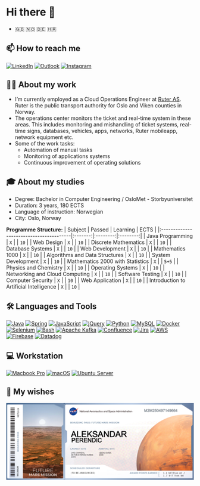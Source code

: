 # Hi there 👋

-  🇬🇧 🇳🇴 🇩🇪 🇭🇷

## 📫 How to reach me

[![LinkedIn](https://img.shields.io/badge/linkedin-%230077B5.svg?style=for-the-badge&logo=linkedin&logoColor=white)](https://www.linkedin.com/in/aleksandarperendic)
[![Outlook](https://img.shields.io/badge/Microsoft_Outlook-0078D4?style=for-the-badge&logo=microsoft-outlook&logoColor=white)](mailto:sasaperendic@live.com?subject=[GitHub]%20Contact%20form)
[![Instagram](https://img.shields.io/badge/Instagram-E4405F?style=for-the-badge&logo=instagram&logoColor=white)](https://www.instagram.com/aleksanderp7)

## 👨‍💻 About my work
-  I’m currently employed as a Cloud Operations Engineer at [Ruter AS](https://www.ruter.no/ "Ruter"). Ruter is the public transport authority for Oslo and Viken counties in Norway. 
-  The operations center monitors the ticket and real-time system in these areas. This includes monitoring and mishandling of ticket systems, real-time signs, databases, vehicles, apps, networks, Ruter mobileapp, network equipment etc.
-  Some of the work tasks:
    -  Automation of manual tasks
    -  Monitoring of applications systems
    -  Continuous improvement of operating solutions

## 🎓 About my studies
-  Degree: Bachelor in Computer Engineering / OsloMet - Storbyuniversitet
-  Duration: 3 years, 180 ECTS
-  Language of instruction: Norwegian
-  City: Oslo, Norway

**Programme Structure:**
| Subject                                 | Passed  | Learning | ECTS     |
|:----------------------------------------|:-------:|:--------:|:--------:|
| Java Programming                        |   `X`   |          |   `10`   |
| Web Design                              |   `X`   |          |   `10`   |
| Discrete Mathematics                    |   `X`   |          |   `10`   |
| Database Systems                        |   `X`   |          |   `10`   |
| Web Development                         |   `X`   |          |   `10`   |
| Mathematics 1000                        |   `X`   |          |   `10`   |
| Algorithms and Data Structures          |   `X`   |          |   `10`   |
| System Development                      |   `X`   |          |   `10`   |
| Mathematics 2000 with Statistics        |   `X`   |          |   `5+5`  |
| Physics and Chemistry                   |   `X`   |          |   `10`   |
| Operating Systems                       |   `X`   |          |   `10`   |
| Networking and Cloud Computing          |   `X`   |          |   `10`   |
| Software Testing                        |   `X`   |          |   `10`   |
| Computer Security                       |   `X`   |          |   `10`   |
| Web Application                         |   `X`   |          |   `10`   |
| Introduction to Artificial Intelligence |   `X`   |          |   `10`   |

## 🛠 Languages and Tools
[![Java](https://img.shields.io/badge/Java-ED8B00?style=for-the-badge&logo=java&logoColor=white)](https://java.com/en/)
[![Spring](https://img.shields.io/badge/Spring-6DB33F?style=for-the-badge&logo=spring&logoColor=white)](https://spring.io)
[![JavaScript](https://img.shields.io/badge/JavaScript-323330?style=for-the-badge&logo=javascript&logoColor=F7DF1E)](https://www.javascript.com)
[![jQuery](https://img.shields.io/badge/jQuery-0769AD?style=for-the-badge&logo=jquery&logoColor=white)](https://jquery.com)
[![Python](https://img.shields.io/badge/Python-FFD43B?style=for-the-badge&logo=python&logoColor=blue)](https://www.python.org)
[![MySQL](https://img.shields.io/badge/MySQL-005C84?style=for-the-badge&logo=mysql&logoColor=white)](https://www.mysql.com)
[![Docker](https://img.shields.io/badge/Docker-2CA5E0?style=for-the-badge&logo=docker&logoColor=white)](https://www.docker.com)
[![Selenium](https://img.shields.io/badge/Selenium-43B02A?style=for-the-badge&logo=Selenium&logoColor=white)](https://www.selenium.dev)
[![Bash](https://img.shields.io/badge/Shell_Script-121011?style=for-the-badge&logo=gnu-bash&logoColor=white)](https://swcarpentry.github.io/shell-novice/)
[![Apache Kafka](https://img.shields.io/badge/Apache%20Kafka-000?style=for-the-badge&logo=apachekafka)](https://kafka.apache.org)
[![Confluence](https://img.shields.io/badge/confluence-%23172BF4.svg?style=for-the-badge&logo=confluence&logoColor=white)](https://www.atlassian.com/software/confluence)
[![Jira](https://img.shields.io/badge/jira-%230A0FFF.svg?style=for-the-badge&logo=jira&logoColor=white)](https://www.atlassian.com/software/jira?&aceid=&adposition=&adgroup=95003656689&campaign=9124878870&creative=542638212689&device=c&keyword=jira&matchtype=e&network=g&placement=&ds_kids=p51242194730&ds_e=GOOGLE&ds_eid=700000001558501&ds_e1=GOOGLE&gclid=CjwKCAjwvNaYBhA3EiwACgndgsfpDL3WissQIJXwXqc52R53ftVRpO9JR4zX1JakrC1KrRwliVJprRoCexsQAvD_BwE&gclsrc=aw.ds)
[![AWS](https://img.shields.io/badge/AWS-%23FF9900.svg?style=for-the-badge&logo=amazon-aws&logoColor=white)](https://aws.amazon.com)
[![Firebase](https://img.shields.io/badge/firebase-%23039BE5.svg?style=for-the-badge&logo=firebase)](https://firebase.google.com)
[![Datadog](https://img.shields.io/badge/datadog-%23632CA6.svg?style=for-the-badge&logo=datadog&logoColor=white)](https://www.datadoghq.com)

## 💻 Workstation
[![Macbook Pro](https://img.shields.io/badge/MacBook_Pro_2021-666669?style=for-the-badge&logo=apple&logoColor=white)](https://www.apple.com/macbook-pro-14-and-16/)
[![macOS](https://img.shields.io/badge/mac%20os-666669?style=for-the-badge&logo=apple&logoColor=white)](https://www.apple.com/macos/monterey/)
[![Ubuntu Server](https://img.shields.io/badge/Server-ARM-E95420?style=for-the-badge&logo=ubuntu&logoColor=white)](https://ubuntu.com/download/server)

## 📡 My wishes
[![Boarding Pass to Mars](https://github.com/aleksandarperendic/aleksandarperendic/blob/main/BoardingPass_MyNameOnFutureMission.png)](https://mars.nasa.gov/layout/embed/send-your-name/future/certificate/?cn=250497149664)

<!--
<p align="left"> <a href="https://www.gnu.org/software/bash/" target="_blank" rel="noreferrer"> <img src="https://www.vectorlogo.zone/logos/gnu_bash/gnu_bash-icon.svg" alt="bash" width="40" height="40"/> </a> <a href="https://getbootstrap.com" target="_blank" rel="noreferrer"> <img src="https://raw.githubusercontent.com/devicons/devicon/master/icons/bootstrap/bootstrap-plain-wordmark.svg" alt="bootstrap" width="40" height="40"/> </a> <a href="https://www.w3schools.com/css/" target="_blank" rel="noreferrer"> <img src="https://raw.githubusercontent.com/devicons/devicon/master/icons/css3/css3-original-wordmark.svg" alt="css3" width="40" height="40"/> </a> <a href="https://www.docker.com/" target="_blank" rel="noreferrer"> <img src="https://raw.githubusercontent.com/devicons/devicon/master/icons/docker/docker-original-wordmark.svg" alt="docker" width="40" height="40"/> </a> <a href="https://git-scm.com/" target="_blank" rel="noreferrer"> <img src="https://www.vectorlogo.zone/logos/git-scm/git-scm-icon.svg" alt="git" width="40" height="40"/> </a> <a href="https://www.w3.org/html/" target="_blank" rel="noreferrer"> <img src="https://raw.githubusercontent.com/devicons/devicon/master/icons/html5/html5-original-wordmark.svg" alt="html5" width="40" height="40"/> </a> <a href="https://www.java.com" target="_blank" rel="noreferrer"> <img src="https://raw.githubusercontent.com/devicons/devicon/master/icons/java/java-original.svg" alt="java" width="40" height="40"/> </a> <a href="https://developer.mozilla.org/en-US/docs/Web/JavaScript" target="_blank" rel="noreferrer"> <img src="https://raw.githubusercontent.com/devicons/devicon/master/icons/javascript/javascript-original.svg" alt="javascript" width="40" height="40"/> </a> <a href="https://www.linux.org/" target="_blank" rel="noreferrer"> <img src="https://raw.githubusercontent.com/devicons/devicon/master/icons/linux/linux-original.svg" alt="linux" width="40" height="40"/> </a> <a href="https://www.mathworks.com/" target="_blank" rel="noreferrer"> <img src="https://upload.wikimedia.org/wikipedia/commons/2/21/Matlab_Logo.png" alt="matlab" width="40" height="40"/> </a> <a href="https://www.mysql.com/" target="_blank" rel="noreferrer"> <img src="https://raw.githubusercontent.com/devicons/devicon/master/icons/mysql/mysql-original-wordmark.svg" alt="mysql" width="40" height="40"/> </a> <a href="https://www.python.org" target="_blank" rel="noreferrer"> <img src="https://raw.githubusercontent.com/devicons/devicon/master/icons/python/python-original.svg" alt="python" width="40" height="40"/> </a> <a href="https://www.selenium.dev" target="_blank" rel="noreferrer"> <img src="https://raw.githubusercontent.com/detain/svg-logos/780f25886640cef088af994181646db2f6b1a3f8/svg/selenium-logo.svg" alt="selenium" width="40" height="40"/> </a> <a href="https://spring.io/" target="_blank" rel="noreferrer"> <img src="https://www.vectorlogo.zone/logos/springio/springio-icon.svg" alt="spring" width="40" height="40"/> </a> <a href="https://www.adobe.com/products/xd.html" target="_blank" rel="noreferrer"> <img src="https://cdn.worldvectorlogo.com/logos/adobe-xd.svg" alt="xd" width="40" height="40"/> </a> </p>

- 🔭 I’m currently working on ...
- 🌱 I’m currently learning **Algorithms and data structure** and **System development**
- 👯 I’m looking to collaborate on ...
- 🤔 I’m looking for help with ...
- 💬 Ask me about ...
- 😄 Pronouns: ...
--!>
